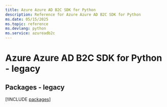 ```yaml
---
title: Azure Azure AD B2C SDK for Python
description: Reference for Azure Azure AD B2C SDK for Python
ms.date: 05/15/2025
ms.topic: reference
ms.devlang: python
ms.service: azureadb2c
---
```

# Azure Azure AD B2C SDK for Python - legacy
## Packages - legacy
[!INCLUDE [packages](azure-ad-b2c-index.md)]